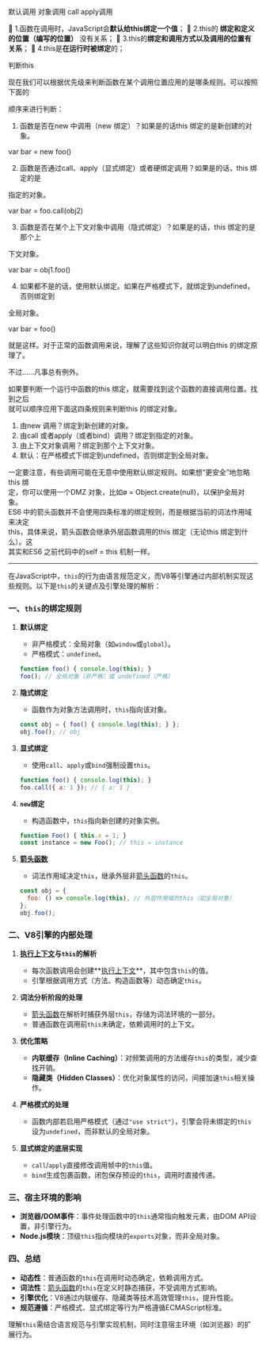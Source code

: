 默认调用
对象调用
call apply调用



 1.函数在调用时，JavaScript会**默认给this绑定一个值**； 
 2.this的 **绑定和定义的位置（编写的位置）** 没有关系；
 3.this的**绑定和调用方式以及调用的位置有关系**； 
 4.this是**在运行时被绑定**的；


判断this

现在我们可以根据优先级来判断函数在某个调用位置应用的是哪条规则。可以按照下面的

顺序来进行判断：

1. 函数是否在new 中调用（new 绑定）？如果是的话this 绑定的是新创建的对象。

var bar = new foo()

2. 函数是否通过call、apply（显式绑定）或者硬绑定调用？如果是的话，this 绑定的是

指定的对象。

var bar = foo.call(obj2)

3. 函数是否在某个上下文对象中调用（隐式绑定）？如果是的话，this 绑定的是那个上

下文对象。

var bar = obj1.foo()

4. 如果都不是的话，使用默认绑定。如果在严格模式下，就绑定到undefined，否则绑定到

全局对象。

var bar = foo()

就是这样。对于正常的函数调用来说，理解了这些知识你就可以明白this 的绑定原理了。

不过......凡事总有例外。


如果要判断一个运行中函数的this 绑定，就需要找到这个函数的直接调用位置。找到之后  
就可以顺序应用下面这四条规则来判断this 的绑定对象。  
1. 由new 调用？绑定到新创建的对象。  
2. 由call 或者apply（或者bind）调用？绑定到指定的对象。  
3. 由上下文对象调用？绑定到那个上下文对象。  
4. 默认：在严格模式下绑定到undefined，否则绑定到全局对象。  

一定要注意，有些调用可能在无意中使用默认绑定规则。如果想“更安全”地忽略this 绑  
定，你可以使用一个DMZ 对象，比如ø = Object.create(null)，以保护全局对象。  
ES6 中的箭头函数并不会使用四条标准的绑定规则，而是根据当前的词法作用域来决定  
this，具体来说，箭头函数会继承外层函数调用的this 绑定（无论this 绑定到什么）。这  
其实和ES6 之前代码中的self = this 机制一样。

---


在JavaScript中，`this`的行为由语言规范定义，而V8等引擎通过内部机制实现这些规则。以下是`this`的关键点及引擎处理的解析：

### 一、`this`的绑定规则
1. **默认绑定**  
   - 非严格模式：全局对象（如`window`或`global`）。
   - 严格模式：`undefined`。
   ```javascript
   function foo() { console.log(this); }
   foo(); // 全局对象（非严格）或 undefined（严格）
   ```

2. **隐式绑定**  
   - 函数作为对象方法调用时，`this`指向该对象。
   ```javascript
   const obj = { foo() { console.log(this); } };
   obj.foo(); // obj
   ```

3. **显式绑定**  
   - 使用`call`、`apply`或`bind`强制设置`this`。
   ```javascript
   function foo() { console.log(this); }
   foo.call({ a: 1 }); // { a: 1 }
   ```

4. **`new`绑定**  
   - 构造函数中，`this`指向新创建的对象实例。
   ```javascript
   function Foo() { this.x = 1; }
   const instance = new Foo(); // this → instance
   ```

5. **[箭头函数](00-前端/00-核心/JavaScript/核心概念/基础语法/箭头函数.md)**  
   - 词法作用域决定`this`，继承外层非[箭头函数](00-前端/00-核心/JavaScript/核心概念/基础语法/箭头函数.md)的`this`。
   ```javascript
   const obj = {
     foo: () => console.log(this), // 外层作用域的this（如全局对象）
   };
   obj.foo();
   ```

### 二、V8引擎的内部处理
1. **[执行上下文](00-前端/00-核心/JavaScript/核心概念/执行模型/执行上下文.md)与`this`的解析**  
   - 每次函数调用会创建**[执行上下文](00-前端/00-核心/JavaScript/核心概念/执行模型/执行上下文.md)**，其中包含`this`的值。
   - 引擎根据调用方式（方法、构造函数等）动态确定`this`。

2. **词法分析阶段的处理**  
   - [箭头函数](00-前端/00-核心/JavaScript/核心概念/基础语法/箭头函数.md)在解析时捕获外层`this`，存储为词法环境的一部分。
   - 普通函数在调用前`this`未确定，依赖调用时的上下文。

3. **优化策略**  
   - **内联缓存（Inline Caching）**：对频繁调用的方法缓存`this`的类型，减少查找开销。
   - **隐藏类（Hidden Classes）**：优化对象属性的访问，间接加速`this`相关操作。

4. **严格模式的处理**  
   - 函数内部若启用严格模式（通过`"use strict"`），引擎会将未绑定的`this`设为`undefined`，而非默认的全局对象。

5. **显式绑定的底层实现**  
   - `call`/`apply`直接修改调用帧中的`this`值。
   - `bind`生成包裹函数，闭包保存预设的`this`，调用时直接传递。

### 三、宿主环境的影响
- **浏览器/DOM事件**：事件处理函数中的`this`通常指向触发元素，由DOM API设置，非引擎行为。
- **Node.js模块**：顶级`this`指向模块的`exports`对象，而非全局对象。

### 四、总结
- **动态性**：普通函数的`this`在调用时动态确定，依赖调用方式。
- **词法性**：[箭头函数](00-前端/00-核心/JavaScript/核心概念/基础语法/箭头函数.md)的`this`在定义时静态捕获，不受调用方式影响。
- **引擎优化**：V8通过内联缓存、隐藏类等技术高效管理`this`，提升性能。
- **规范遵循**：严格模式、显式绑定等行为严格遵循ECMAScript标准。

理解`this`需结合语言规范与引擎实现机制，同时注意宿主环境（如浏览器）的扩展行为。